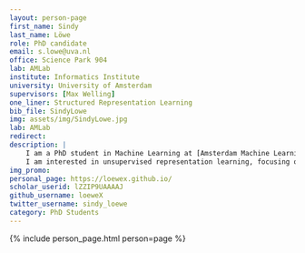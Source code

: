 ```yaml
---
layout: person-page
first_name: Sindy 
last_name: Löwe
role: PhD candidate
email: s.lowe@uva.nl
office: Science Park 904
lab: AMLab
institute: Informatics Institute
university: University of Amsterdam
supervisors: [Max Welling]
one_liner: Structured Representation Learning
bib_file: SindyLowe
img: assets/img/SindyLowe.jpg
lab: AMLab
redirect: 
description: |
    I am a PhD student in Machine Learning at [Amsterdam Machine Learning Lab](/) (AMLab), supervised by [Prof. Max Welling](https://staff.fnwi.uva.nl/m.welling/).
    I am interested in unsupervised representation learning, focusing on local learning approaches and on structured representations.
img_promo: 
personal_page: https://loewex.github.io/
scholar_userid: lZZIP9UAAAAJ
github_username: loeweX
twitter_username: sindy_loewe
category: PhD Students 
---
```


{% include person_page.html person=page %}
